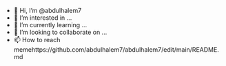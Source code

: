 - 👋 Hi, I’m @abdulhalem7
- 👀 I’m interested in ...
- 🌱 I’m currently learning ...
- 💞️ I’m looking to collaborate on ...
- 📫 How to reach memehttps://github.com/abdulhalem7/abdulhalem7/edit/main/README.md

<!---
abdulhalem7/abdulhalem7 is a ✨ special ✨ repository because its `README.md` (this file) appears on your GitHub profile.
You can click the Preview link to take a look at your changes.
--->
